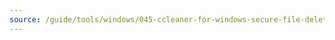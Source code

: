 ```yaml
---
source: /guide/tools/windows/045-ccleaner-for-windows-secure-file-deletion-and-session-cleanup
---
```

